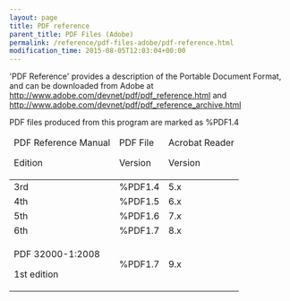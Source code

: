 ```yaml
---
layout: page
title: PDF reference
parent_title: PDF Files (Adobe)
permalink: /reference/pdf-files-adobe/pdf-reference.html
modification_time: 2015-08-05T12:03:04+00:00
---
```


'PDF Reference' provides a description of the Portable Document Format, and can be downloaded from Adobe at <a href="http://www.adobe.com/devnet/pdf/pdf_reference.html">http://www.adobe.com/devnet/pdf/pdf_reference.html</a> and <a href="http://www.adobe.com/devnet/pdf/pdf_reference_archive.html">http://www.adobe.com/devnet/pdf/pdf_reference_archive.html</a>

PDF files produced from this program are marked as %PDF1.4

<table class="table"> <thead>
<tr>
<td>PDF Reference Manual

Edition</td>
<td>PDF File

Version</td>
<td>Acrobat Reader

Version

</td>
</tr>
</thead> <tbody>
<tr>
<td>3rd</td>
<td>%PDF1.4</td>
<td>5.x</td>
</tr>
<tr>
<td>4th</td>
<td>%PDF1.5</td>
<td>6.x</td>
</tr>
<tr>
<td>5th</td>
<td>%PDF1.6</td>
<td>7.x</td>
</tr>
<tr>
<td>6th</td>
<td>%PDF1.7</td>
<td>8.x</td>
</tr>
<tr>
<td>

PDF 32000-1:2008

1st edition

</td>
<td>%PDF1.7</td>
<td>9.x</td>
</tr>
</tbody> </table>

